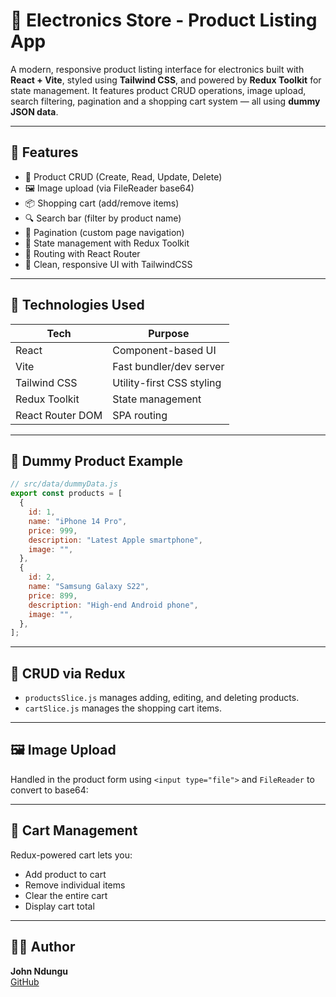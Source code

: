 # 🛒 Electronics Store - Product Listing App

A modern, responsive product listing interface for electronics built with **React + Vite**, styled using **Tailwind CSS**, and powered by **Redux Toolkit** for state management. It features product CRUD operations, image upload, search filtering, pagination and a shopping cart system — all using **dummy JSON data**.

---

## 🚀 Features

- 🧩 Product CRUD (Create, Read, Update, Delete)
- 🖼️ Image upload (via FileReader base64)
- 📦 Shopping cart (add/remove items)
- 🔍 Search bar (filter by product name)
- 📄 Pagination (custom page navigation)
- 🧠 State management with Redux Toolkit
- 🧭 Routing with React Router
- 🎨 Clean, responsive UI with TailwindCSS

---

## 🧠 Technologies Used

| Tech             | Purpose                   |
| ---------------- | ------------------------- |
| React            | Component-based UI        |
| Vite             | Fast bundler/dev server   |
| Tailwind CSS     | Utility-first CSS styling |
| Redux Toolkit    | State management          |
| React Router DOM | SPA routing               |

---

## 🧪 Dummy Product Example

```js
// src/data/dummyData.js
export const products = [
  {
    id: 1,
    name: "iPhone 14 Pro",
    price: 999,
    description: "Latest Apple smartphone",
    image: "",
  },
  {
    id: 2,
    name: "Samsung Galaxy S22",
    price: 899,
    description: "High-end Android phone",
    image: "",
  },
];
```

---

## 🧰 CRUD via Redux

- `productsSlice.js` manages adding, editing, and deleting products.
- `cartSlice.js` manages the shopping cart items.

---

## 🖼️ Image Upload

Handled in the product form using `<input type="file">` and `FileReader` to convert to base64:

---

## 🛒 Cart Management

Redux-powered cart lets you:

- Add product to cart
- Remove individual items
- Clear the entire cart
- Display cart total

---

## 🙋‍♂️ Author

**John Ndungu**  
[GitHub](https://github.com/Ndungu-Jn) 
